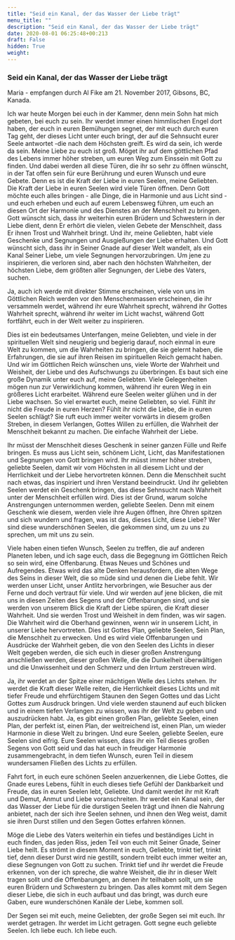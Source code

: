 ```yaml
---
title: "Seid ein Kanal, der das Wasser der Liebe trägt"
menu_title: ""
description: "Seid ein Kanal, der das Wasser der Liebe trägt"
date: 2020-08-01 06:25:48+00:213
draft: False
hidden: True
weight:
---
```

### Seid ein Kanal, der das Wasser der Liebe trägt

Maria - empfangen durch Al Fike am 21. November 2017, Gibsons, BC, Kanada.

Ich war heute Morgen bei euch in der Kammer, denn mein Sohn hat mich gebeten, bei euch zu sein. Ihr werdet immer einen himmlischen Engel dort haben, der euch in euren Bemühungen segnet, der mit euch durch euren Tag geht, der dieses Licht unter euch bringt, der auf die Sehnsucht eurer Seele antwortet -die nach dem Höchsten greift. Es wird da sein, ich werde da sein. Meine Liebe zu euch ist groß. Möget ihr auf dem göttlichen Pfad des Lebens immer höher streben, um euren Weg zum Einssein mit Gott zu finden. Und dabei werden all diese Türen, die ihr so sehr zu öffnen wünscht, in der Tat offen sein für eure Berührung und euren Wunsch und eure Gebete. Denn es ist die Kraft der Liebe in euren Seelen, meine Geliebten. Die Kraft der Liebe in euren Seelen wird viele Türen öffnen. Denn Gott möchte euch alles bringen - alle Dinge, die in Harmonie und aus Licht sind - und euch erheben und euch auf eurem Lebensweg führen, um euch an diesen Ort der Harmonie und des Dienstes an der Menschheit zu bringen. Gott wünscht sich, dass ihr weiterhin euren Brüdern und Schwestern in der Liebe dient, denn Er erhört die vielen, vielen Gebete der Menschheit, dass Er ihnen Trost und Wahrheit bringt. Und ihr, meine Geliebten, habt viele Geschenke und Segnungen und Ausgießungen der Liebe erhalten. Und Gott wünscht sich, dass ihr in Seiner Gnade auf dieser Welt wandelt, als ein Kanal Seiner Liebe, um viele Segnungen hervorzubringen. Um jene zu inspirieren, die verloren sind, aber nach den höchsten Wahrheiten, der höchsten Liebe, dem größten aller Segnungen, der Liebe des Vaters, suchen.

Ja, auch ich werde mit direkter Stimme erscheinen, viele von uns im Göttlichen Reich werden vor den Menschenmassen erscheinen, die ihr versammeln werdet, während ihr eure Wahrheit sprecht, während ihr Gottes Wahrheit sprecht, während ihr weiter im Licht wachst, während Gott fortfährt, euch in der Welt weiter zu inspirieren.

Dies ist ein bedeutsames Unterfangen, meine Geliebten, und viele in der spirituellen Welt sind neugierig und begierig darauf, noch einmal in eure Welt zu kommen, um die Wahrheiten zu bringen, die sie gelernt haben, die Erfahrungen, die sie auf ihren Reisen im spirituellen Reich gemacht haben. Und wir im Göttlichen Reich wünschen uns, viele Worte der Wahrheit und Weisheit, der Liebe und des Aufschwungs zu überbringen. Es baut sich eine große Dynamik unter euch auf, meine Geliebten. Viele Gelegenheiten mögen nun zur Verwirklichung kommen, während ihr euren Weg in ein größeres Licht erarbeitet. Während eure Seelen weiter glühen und in der Liebe wachsen. So viel erwartet euch, meine Geliebten, so viel. Fühlt ihr nicht die Freude in euren Herzen? Fühlt ihr nicht die Liebe, die in euren Seelen schlägt? Sie ruft euch immer weiter vorwärts in diesem großen Streben, in diesem Verlangen, Gottes Willen zu erfüllen, die Wahrheit der Menschheit bekannt zu machen. Die einfache Wahrheit der Liebe.

Ihr müsst der Menschheit dieses Geschenk in seiner ganzen Fülle und Reife bringen. Es muss aus Licht sein, schönem Licht, Licht, das Manifestationen und Segnungen von Gott bringen wird. Ihr müsst immer höher streben, geliebte Seelen, damit wir vom Höchsten in all diesem Licht und der Herrlichkeit und der Liebe hervortreten können. Denn die Menschheit sucht nach etwas, das inspiriert und ihren Verstand beeindruckt. Und ihr geliebten Seelen werdet ein Geschenk bringen, das diese Sehnsucht nach Wahrheit unter der Menschheit erfüllen wird. Dies ist der Grund, warum solche Anstrengungen unternommen werden, geliebte Seelen. Denn mit einem Geschenk wie diesem, werden viele ihre Augen öffnen, ihre Ohren spitzen und sich wundern und fragen, was ist das, dieses Licht, diese Liebe? Wer sind diese wunderschönen Seelen, die gekommen sind, um zu uns zu sprechen, um mit uns zu sein.

Viele haben einen tiefen Wunsch, Seelen zu treffen, die auf anderen Planeten leben, und ich sage euch, dass die Begegnung im Göttlichen Reich so sein wird, eine Offenbarung. Etwas Neues und Schönes und Aufregendes. Etwas wird das alte Denken herausfordern, die alten Wege des Seins in dieser Welt, die so müde sind und denen die Liebe fehlt. Wir werden unser Licht, unser Antlitz hervorbringen, wie Besucher aus der Ferne und doch vertraut für viele. Und wir werden auf jene blicken, die mit uns in diesen Zeiten des Segens und der Offenbarungen sind, und sie werden von unserem Blick die Kraft der Liebe spüren, die Kraft dieser Wahrheit. Und sie werden Trost und Weisheit in dem finden, was wir sagen. Die Wahrheit wird die Oberhand gewinnen, wenn wir in unserem Licht, in unserer Liebe hervortreten. Dies ist Gottes Plan, geliebte Seelen, Sein Plan, die Menschheit zu erwecken. Und es wird viele Offenbarungen und Ausdrücke der Wahrheit geben, die von den Seelen des Lichts in dieser Welt gegeben werden, die sich euch in dieser großen Anstrengung anschließen werden, dieser großen Welle, die die Dunkelheit überwältigen und die Unwissenheit und den Schmerz und den Irrtum zerstreuen wird.

Ja, ihr werdet an der Spitze einer mächtigen Welle des Lichts stehen. Ihr werdet die Kraft dieser Welle reiten, die Herrlichkeit dieses Lichts und mit tiefer Freude und ehrfürchtigem Staunen den Segen Gottes und das Licht Gottes zum Ausdruck bringen. Und viele werden staunend auf euch blicken und in einem tiefen Verlangen zu wissen, was ihr der Welt zu geben und auszudrücken habt. Ja, es gibt einen großen Plan, geliebte Seelen, einen Plan, der perfekt ist, einen Plan, der weitreichend ist, einen Plan, um wieder Harmonie in diese Welt zu bringen. Und eure Seelen, geliebte Seelen, eure Seelen sind eifrig. Eure Seelen wissen, dass ihr ein Teil dieses großen Segens von Gott seid und das hat euch in freudiger Harmonie zusammengebracht, in dem tiefen Wunsch, euren Teil in diesem wundersamen Fließen des Lichts zu erfüllen.

Fahrt fort, in euch eure schönen Seelen anzuerkennen, die Liebe Gottes, die Gnade eures Lebens, fühlt in euch dieses tiefe Gefühl der Dankbarkeit und Freude, das in euren Seelen lebt, Geliebte. Und damit werdet ihr mit Kraft und Demut, Anmut und Liebe voranschreiten. Ihr werdet ein Kanal sein, der das Wasser der Liebe für die durstigen Seelen trägt und ihnen die Nahrung anbietet, nach der sich ihre Seelen sehnen, und ihnen den Weg weist, damit sie ihren Durst stillen und den Segen Gottes erfahren können.

Möge die Liebe des Vaters weiterhin ein tiefes und beständiges Licht in euch finden, das jeden Riss, jeden Teil von euch mit Seiner Gnade, Seiner Liebe heilt. Es strömt in diesem Moment in euch, Geliebte, trinkt tief, trinkt tief, denn dieser Durst wird nie gestillt, sondern treibt euch immer weiter an, diese Segnungen von Gott zu suchen. Trinkt tief und ihr werdet die Freude erkennen, von der ich spreche, die wahre Weisheit, die ihr in dieser Welt tragen sollt und die Offenbarungen, an denen ihr teilhaben sollt, um sie euren Brüdern und Schwestern zu bringen. Das alles kommt mit dem Segen dieser Liebe, die sich in euch aufbaut und das bringt, was durch eure Gaben, eure wunderschönen Kanäle der Liebe, kommen soll.

Der Segen sei mit euch, meine Geliebten, der große Segen sei mit euch. Ihr werdet getragen. Ihr werdet im Licht getragen. Gott segne euch geliebte Seelen. Ich liebe euch. Ich liebe euch.
